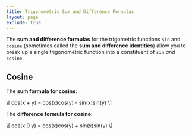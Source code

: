 ```yaml
---
title: Trigonometric Sum and Difference Formulas
layout: page
exclude: true
---
```


<script type="text/javascript" src="https://cdnjs.cloudflare.com/ajax/libs/mathjax/2.7.0/MathJax.js?config=TeX-AMS_CHTML"></script>

The **sum and difference formulas** for the trigometric functions `sin` and `cosine` (sometimes called the **sum and difference identities**) allow you to break up a single trigonometric function into a constituent of `sin` *and* `cosine`.

## Cosine

The **sum formula for cosine**:

\\[ cos(x + y) = cos(x)cos(y) - sin(x)sin(y) \\]

The **difference formula for cosine**:

\\[ cos(x 0 y) = cos(x)cos(y) + sin(x)sin(y) \\]



